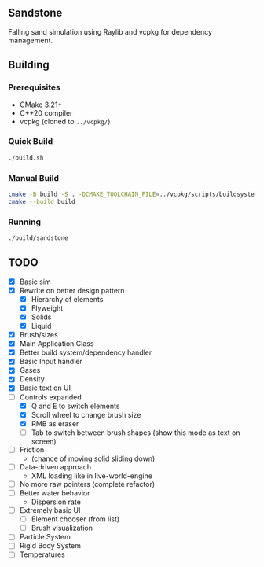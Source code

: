 ## Sandstone

Falling sand simulation using Raylib and vcpkg for dependency management.

## Building

### Prerequisites
- CMake 3.21+
- C++20 compiler
- vcpkg (cloned to `../vcpkg/`)

### Quick Build
```bash
./build.sh
```

### Manual Build
```bash
cmake -B build -S . -DCMAKE_TOOLCHAIN_FILE=../vcpkg/scripts/buildsystems/vcpkg.cmake
cmake --build build
```

### Running
```bash
./build/sandstone
```

## TODO
- [X] Basic sim
- [X] Rewrite on better design pattern
  - [X] Hierarchy of elements
  - [X] Flyweight
  - [X] Solids
  - [X] Liquid
- [X] Brush/sizes
- [X] Main Application Class
- [X] Better build system/dependency handler
- [X] Basic Input handler
- [X] Gases
- [X] Density
- [X] Basic text on UI
- [ ] Controls expanded
  - [X] Q and E to switch elements
  - [X] Scroll wheel to change brush size
  - [X] RMB as eraser
  - [ ] Tab to switch between brush shapes (show this mode as text on screen)
- [ ] Friction
  - (chance of moving solid sliding down)
- [ ] Data-driven approach
  - XML loading like in live-world-engine
- [ ] No more raw pointers (complete refactor)
- [ ] Better water behavior
  - Dispersion rate
- [ ] Extremely basic UI
  - [ ] Element chooser (from list)
  - [ ] Brush visualization
- [ ] Particle System
- [ ] Rigid Body System
- [ ] Temperatures
